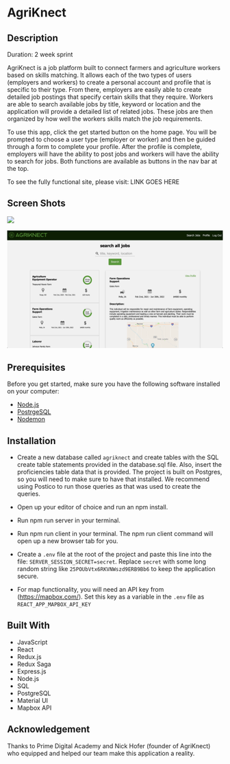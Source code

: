 # AgriKnect

## Description

Duration: 2 week sprint

AgriKnect is a job platform built to connect farmers and agriculture workers based on skills matching. It allows each of the two types of users (employers and workers) to create a personal account and profile that is specific to their type. From there, employers are easily able to create detailed job postings that specify certain skills that they require. Workers are able to search available jobs by title, keyword or location and the application will provide a detailed list of related jobs. These jobs are then organized by how well the workers skills match the job requirements. 

To use this app, click the get started button on the home page. You will be prompted to choose a user type (employer or worker) and then be guided through a form to complete your profile. After the profile is complete, employers will have the ability to post jobs and workers will have the ability to search for jobs. Both functions are available as buttons in the nav bar at the top.

To see the fully functional site, please visit: LINK GOES HERE

## Screen Shots

![](documentation/images/screenshot1.png)

![](documentation/images/screenshot2.png)


## Prerequisites

Before you get started, make sure you have the following software installed on your computer:

- [Node.js](https://nodejs.org/en/)
- [PostrgeSQL](https://www.postgresql.org/)
- [Nodemon](https://nodemon.io/)

## Installation

- Create a new database called `agriknect` and create tables with the SQL create table statements provided in the database.sql file. Also, insert the proficiencies table data that is provided. The project is built on Postgres, so you will need to make sure to have that installed. We recommend using Postico to run those queries as that was used to create the queries.

- Open up your editor of choice and run an npm install.

- Run npm run server in your terminal.

- Run npm run client in your terminal. The npm run client command will open up a new browser tab for you.

- Create a `.env` file at the root of the project and paste this line into the file:        `SERVER_SESSION_SECRET=secret`. Replace `secret` with some long random string like `25POUbVtx6RKVNWszd9ERB9Bb6` to keep the application secure.

- For map functionality, you will need an API key from (https://mapbox.com/). Set this key as a variable in the `.env` file as `REACT_APP_MAPBOX_API_KEY`

## Built With

- JavaScript
- React
- Redux.js
- Redux Saga
- Express.js
- Node.js
- SQL
- PostgreSQL
- Material UI
- Mapbox API


## Acknowledgement

Thanks to Prime Digital Academy and Nick Hofer (founder of AgriKnect) who equipped and helped our team make this application a reality.





